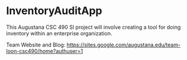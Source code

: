 # InventoryAuditApp

This Augustana CSC 490 SI project will involve creating a tool for doing inventory within an enterprise organization.

Team Website and Blog: https://sites.google.com/augustana.edu/team-loon-csc490/home?authuser=1
